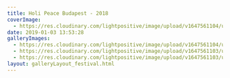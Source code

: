 ```yaml
---
title: Holi Peace Budapest - 2018
coverImage:
  - https://res.cloudinary.com/lightpositive/image/upload/v1647561104/uploads/Holi%20Peace%20Budapest%20-%202018/holi2.jpg
date: 2019-01-03 13:53:28
galleryImages: 
  - https://res.cloudinary.com/lightpositive/image/upload/v1647561104/uploads/Holi%20Peace%20Budapest%20-%202018/holi2.jpg
  - https://res.cloudinary.com/lightpositive/image/upload/v1647561103/uploads/Holi%20Peace%20Budapest%20-%202018/holi3.jpg
  - https://res.cloudinary.com/lightpositive/image/upload/v1647561103/uploads/Holi%20Peace%20Budapest%20-%202018/holi.jpg
layout: galleryLayout_festival.html
---
```

